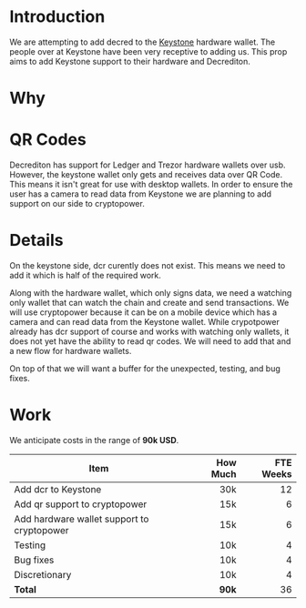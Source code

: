# Introduction

We are attempting to add decred to the [Keystone](https://keyst.one/) hardware
wallet. The people over at Keystone have been very receptive to adding us. This
prop aims to add Keystone support to their hardware and Decrediton.

# Why



# QR Codes

Decrediton has support for Ledger and Trezor hardware wallets over usb. However,
the keystone wallet only gets and receives data over QR Code. This means it isn't
great for use with desktop wallets. In order to ensure the user has a camera to
read data from Keystone we are planning to add support on our side to cryptopower.

# Details

On the keystone side, dcr curently does not exist. This means we need to add it
which is half of the required work.

Along with the hardware wallet, which only signs data, we need a watching only
wallet that can watch the chain and create and send transactions. We will use
cryptopower because it can be on a mobile device which has a camera and can
read data from the Keystone wallet. While crypotpower already has dcr support
of course and works with watching only wallets, it does not yet have the ability
to read qr codes. We will need to add that and a new flow for hardware wallets.

On top of that we will want a buffer for the unexpected, testing, and bug fixes.

# Work

We anticipate costs in the range of **90k USD**.

| Item                                        | How Much       | FTE Weeks |
|---------------------------------------------|---------------:|----------:|
|  Add dcr to Keystone                        | 30k            | 12        |
|  Add qr support to cryptopower              | 15k            | 6         |
|  Add hardware wallet support to cryptopower | 15k            | 6         |
|  Testing                                    | 10k            | 4         |
|  Bug fixes                                  | 10k            | 4         |
|  Discretionary                              | 10k            | 4         |
| **Total**                                   | **90k**        | 36        |
